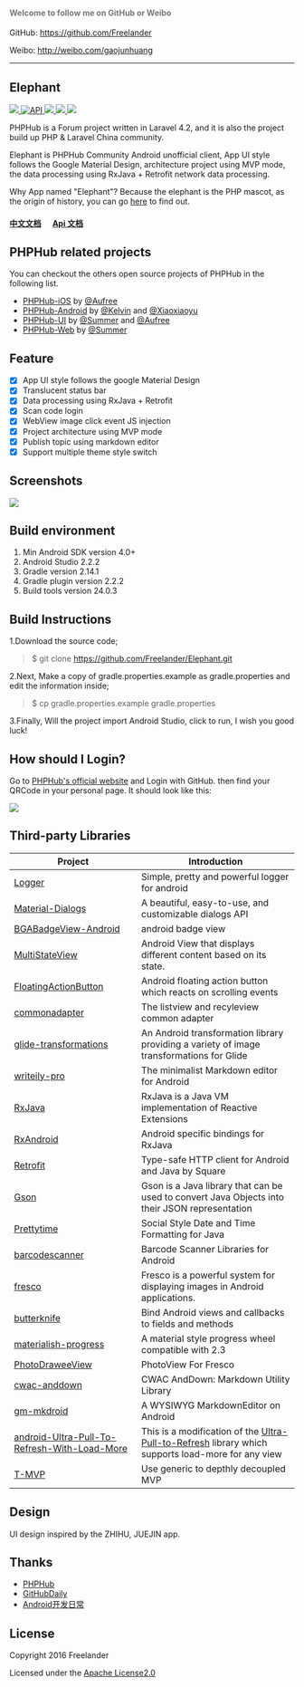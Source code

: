 <h4>
    <font color="#777">Welcome to follow me on GitHub or Weibo</font>
</h4> 

GitHub: https://github.com/Freelander

Weibo: http://weibo.com/gaojunhuang

---

## Elephant

<p>
    <a href="https://travis-ci.org/Freelander/Elephant">
        <img src="https://travis-ci.org/Freelander/Elephant.svg?branch=master">
    </a>
    <a href="https://android-arsenal.com/api?level=15">
        <img src="https://img.shields.io/badge/API-15%2B-brightgreen.svg?style=flat" border="0" alt="API">
    </a>
    <a href="https://github.com/Freelander/Elephant/blob/master/LICENSE">
        <img src="https://img.shields.io/badge/license-Apache%202.0-brightgreen.svg?style=flat">
    </a>
    <a href="http://weibo.com/gaojunhuang">
        <img src="https://img.shields.io/badge/contact-%40Freelander-orange.svg">
    </a>
    <a href="http://fir.im/elephpant">
        <img src="https://img.shields.io/badge/download-fir.im-blue.svg">
    </a>
</p>

PHPHub is a Forum project written in Laravel 4.2, and it is also the project build up PHP & Laravel China community.

Elephant is PHPHub Community Android unofficial client, App UI style follows the Google Material Design, architecture project using MVP mode, the data processing using RxJava + Retrofit network data processing.

Why App named "Elephant"? Because the elephant is the PHP mascot, as the origin of history, you can go [here](http://www.phpchina.com/blog-56751-183726.html) to find out. 

#### [中文文档](https://github.com/Freelander/Elephant/blob/master/README_ZH.md) &nbsp;&nbsp;&nbsp;&nbsp; [Api 文档](https://laravel-china.org/topics/3097)

## PHPHub related projects

You can checkout the others open source projects of PHPHub in the following list.

* [PHPHub-iOS](https://github.com/Aufree/phphub-ios) by [@Aufree](https://github.com/Aufree)
* [PHPHub-Android](https://github.com/CycloneAxe/phphub-android) by [@Kelvin](https://github.com/CycloneAxe) and [@Xiaoxiaoyu](https://github.com/xiaoxiaoyu)
* [PHPHub-UI](https://github.com/phphub/phphub-ui) by [@Summer](https://github.com/summerblue) and [@Aufree](https://github.com/aufree)
* [PHPHub-Web](https://github.com/summerblue/phphub5) by [@Summer](https://github.com/summerblue)

## Feature

- [x] App UI style follows the google Material Design
- [x] Translucent status bar
- [x] Data processing using RxJava + Retrofit
- [x] Scan code login
- [x] WebView image click event JS injection
- [x] Project architecture using MVP mode
- [x] Publish topic using markdown editor
- [x] Support multiple theme style switch

## Screenshots

![](http://ww1.sinaimg.cn/large/006xB1lsgw1f8ofu9f0s8j31kw1zu1k9.jpg)

## Build environment

1. Min Android SDK version 4.0+
2. Android Studio 2.2.2
3. Gradle version 2.14.1
4. Gradle plugin version 2.2.2
5. Build tools version 24.0.3

## Build Instructions

1.Download the source code;

> $ git clone https://github.com/Freelander/Elephant.git

2.Next, Make a copy of gradle.properties.example as gradle.properties and edit the information inside;

> $ cp gradle.properties.example gradle.properties

3.Finally, Will the project import Android Studio, click to run, I wish you good luck!

## How should I Login?

Go to [PHPHub's official website](https://laravel-china.org/) and Login with GitHub. then find your QRCode in your personal page. It should look like this:

![](https://dn-phphub.qbox.me/uploads/images/201609/05/1/LGYQoWp9kY.png)

## Third-party Libraries

  Project  | Introduction
  -------- | ------
[Logger](https://github.com/orhanobut/logger) | Simple, pretty and powerful logger for android
[Material-Dialogs](https://github.com/afollestad/material-dialogs) | A beautiful, easy-to-use, and customizable dialogs API
[BGABadgeView-Android](https://github.com/bingoogolapple/BGABadgeView-Android) | android badge view
[MultiStateView](https://github.com/Kennyc1012/MultiStateView) | Android View that displays different content based on its state.
[FloatingActionButton](https://github.com/makovkastar/FloatingActionButton) | Android floating action button which reacts on scrolling events
[commonadapter](https://github.com/bboyfeiyu/commonadapter) | The listview and recyleview common adapter
[glide-transformations](https://github.com/wasabeef/glide-transformations) | An Android transformation library providing a variety of image transformations for Glide
[writeily-pro](https://github.com/plafue/writeily-pro) | The minimalist Markdown editor for Android
[RxJava](https://github.com/ReactiveX/RxJava) | RxJava is a Java VM implementation of Reactive Extensions
[RxAndroid](https://github.com/ReactiveX/RxAndroid) | Android specific bindings for RxJava
[Retrofit](https://github.com/square/retrofit) | Type-safe HTTP client for Android and Java by Square
[Gson](https://github.com/google/gson) | Gson is a Java library that can be used to convert Java Objects into their JSON representation
[Prettytime](https://github.com/ocpsoft/prettytime) | Social Style Date and Time Formatting for Java
[barcodescanner](https://github.com/dm77/barcodescanner) | Barcode Scanner Libraries for Android
[fresco](https://github.com/facebook/fresco) | Fresco is a powerful system for displaying images in Android applications.
[butterknife](https://github.com/JakeWharton/butterknife) | Bind Android views and callbacks to fields and methods
[materialish-progress](https://github.com/pnikosis/materialish-progress) |  A material style progress wheel compatible with 2.3
[PhotoDraweeView](https://github.com/ongakuer/PhotoDraweeView) | PhotoView For Fresco
[cwac-anddown](https://github.com/commonsguy/cwac-anddown) | CWAC AndDown: Markdown Utility Library
[gm-mkdroid](https://github.com/geminiwen/gm-mkdroid) | A WYSIWYG MarkdownEditor on Android
[android-Ultra-Pull-To-Refresh-With-Load-More](https://github.com/captainbupt/android-Ultra-Pull-To-Refresh-With-Load-More) | This is a modification of the [Ultra-Pull-to-Refresh](https://github.com/liaohuqiu/android-Ultra-Pull-To-Refresh) library which supports load-more for any view
[T-MVP](https://github.com/north2014/T-MVP) | Use generic to depthly decoupled MVP

## Design

UI design inspired by the ZHIHU, JUEJIN app.

## Thanks

- [PHPHub](https://laravel-china.org/)
- [GitHubDaily](http://weibo.com/GitHubDaily)
- [Android开发日常](http://weibo.com/AndroidDevDaily)

## License

Copyright 2016 Freelander

Licensed under the [Apache License2.0](https://github.com/Freelander/Elephant/blob/master/LICENSE)